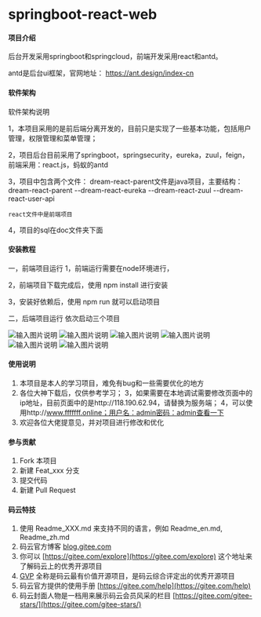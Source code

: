 # springboot-react-web

#### 项目介绍

后台开发采用springboot和springcloud，前端开发采用react和antd。

antd是后台ui框架，官网地址： https://ant.design/index-cn

#### 软件架构
软件架构说明

1，本项目采用的是前后端分离开发的，目前只是实现了一些基本功能，包括用户管理，权限管理和菜单管理；

2，项目后台目前采用了springboot，springsecurity，eureka，zuul，feign，前端采用：react.js，蚂蚁的antd

3，项目中包含两个文件：
    dream-react-parent文件是java项目，主要结构：
          dream-react-parent
            --dream-react-eureka
            --dream-react-zuul
            --dream-react-user-api

    react文件中是前端项目
4，项目的sql在doc文件夹下面
       
#### 安装教程

一，前端项目运行
1，前端运行需要在node环境进行，

2，前端项目下载完成后，使用 npm install 进行安装

3，安装好依赖后，使用 npm run 就可以启动项目

二，后端项目运行
  依次启动三个项目


![输入图片说明](https://images.gitee.com/uploads/images/2018/0901/233019_548edd4d_1683168.png "登录")
![输入图片说明](https://images.gitee.com/uploads/images/2018/0901/233051_ccae4d3b_1683168.png "2.png")
![输入图片说明](https://images.gitee.com/uploads/images/2018/0901/233106_55532f6b_1683168.png "3.png")
![输入图片说明](https://images.gitee.com/uploads/images/2018/0901/233116_e8495cc3_1683168.png "4.png")
![输入图片说明](https://images.gitee.com/uploads/images/2018/0901/233128_71d5c005_1683168.png "07C6WLJ{%Q6$@MN08$XEFPV.png")
![输入图片说明](https://images.gitee.com/uploads/images/2018/0901/233140_35039e3b_1683168.png "5.png")


#### 使用说明

1. 本项目是本人的学习项目，难免有bug和一些需要优化的地方
2. 各位大神下载后，仅供参考学习；
3，如果需要在本地调试需要修改页面中的ip地址，目前页面中的是http://118.190.62.94，请替换为服务端；
4，可以使用http://www.fffffff.online；用户名：admin密码：admin查看一下
5. 欢迎各位大佬提意见，并对项目进行修改和优化

#### 参与贡献

1. Fork 本项目
2. 新建 Feat_xxx 分支
3. 提交代码
4. 新建 Pull Request


#### 码云特技

1. 使用 Readme\_XXX.md 来支持不同的语言，例如 Readme\_en.md, Readme\_zh.md
2. 码云官方博客 [blog.gitee.com](https://blog.gitee.com)
3. 你可以 [https://gitee.com/explore](https://gitee.com/explore) 这个地址来了解码云上的优秀开源项目
4. [GVP](https://gitee.com/gvp) 全称是码云最有价值开源项目，是码云综合评定出的优秀开源项目
5. 码云官方提供的使用手册 [https://gitee.com/help](https://gitee.com/help)
6. 码云封面人物是一档用来展示码云会员风采的栏目 [https://gitee.com/gitee-stars/](https://gitee.com/gitee-stars/)